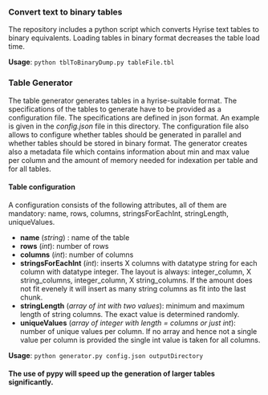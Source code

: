 ### Convert text to binary tables
The repository includes a python script which converts Hyrise text tables to binary equivalents. Loading tables in binary format decreases the table load time.

**Usage**:
`python tblToBinaryDump.py tableFile.tbl`

### Table Generator
The table generator generates tables in a hyrise-suitable format. The specifications of the tables to generate have to be provided as a configuration file. The specifications are defined in json format. An example is given in the *config.json* file in this directory. The configuration file also allows to configure whether tables should be generated in parallel and whether tables should be stored in binary format. The generator creates also a metadata file which contains information about min and max value per column and the amount of memory needed for indexation per table and for all tables.

#### Table configuration

A configuration consists of the following attributes, all of them are mandatory: name, rows, columns, stringsForEachInt, stringLength, uniqueValues.

- **name** (*string*) : name of the table
- **rows** (*int*): number of rows
- **columns** (*int*): number of columns
- **stringsForEachInt** (*int*): inserts X columns with datatype string for each column with datatype integer. The layout is always: integer_column, X string_columns, integer_column, X string_columns. If the amount does not fit evenely it will insert as many string columns as fit into the last chunk.
- **stringLength** (*array of int with two values*): minimum and maximum length of string columns. The exact value is determined randomly.
- **uniqueValues** (*array of integer with length = columns or just int*): number of unique values per column. If no array and hence not a single value per column is provided the single int value is taken for all columns.

**Usage**:
`python generator.py config.json outputDirectory`

#### The use of pypy will speed up the generation of larger tables significantly.
